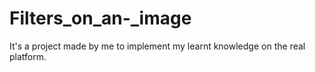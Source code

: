 # Filters_on_an-_image
It's a project made by me to implement my learnt knowledge on the real platform.
